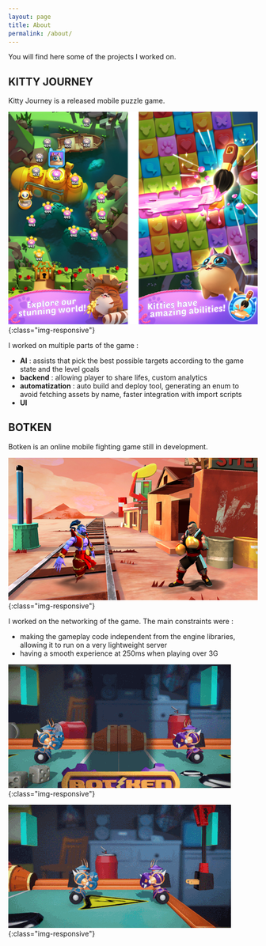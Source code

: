 ```yaml
---
layout: page
title: About
permalink: /about/
---
```


You will find here some of the projects I worked on.

## KITTY JOURNEY

Kitty Journey is a released mobile puzzle game.

![kitty-journey](/static/img/kj.jpg){:class="img-responsive"}

I worked on multiple parts of the game :
- **AI** : assists that pick the best possible targets according to the game state and the level goals
- **backend** : allowing player to share lifes, custom analytics
- **automatization** : auto build and deploy tool, generating an enum to avoid fetching assets by name, faster integration with import scripts
- **UI**

## BOTKEN

Botken is an online mobile fighting game still in development.

![botken](/static/img/botken.jpg){:class="img-responsive"}

I worked on the networking of the game.
The main constraints were :
* making the gameplay code independent from the engine libraries, allowing it to run on a very lightweight server
* having a smooth experience at 250ms when playing over 3G

![botken-1](/static/img/gj_botken_1.gif){:class="img-responsive"}

![botken-2](/static/img/gj_botken_2.gif){:class="img-responsive"}